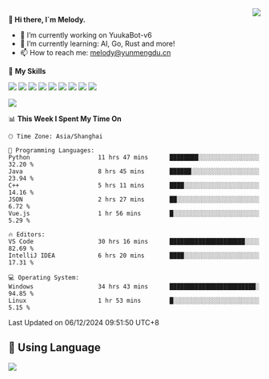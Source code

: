<a href="#">
  <img align="right" src="https://github-readme-stats.vercel.app/api?username=melodyyuuka&count_private=true&show_icons=true" />
</a>

**👋 Hi there, I`m Melody.**

- 🔭 I’m currently working on YuukaBot-v6
- 🌱 I’m currently learning: AI, Go, Rust and more!
- 📫 How to reach me: melody@yunmengdu.cn

🌟 **My Skills** 

![](https://img.shields.io/badge/-Python-3e74a2?style=flat-square&logo=Python&logoColor=fff)
![](https://img.shields.io/badge/-Java-007396?style=flat-square&logo=OpenJDK&logoColor=fff)
![](https://img.shields.io/badge/-Node.js-339933?style=flat-square&logo=Node.js&logoColor=fff)
![](https://img.shields.io/badge/-Git-f05032?style=flat-square&logo=git&logoColor=fff)
![](https://img.shields.io/badge/-PostgreSQL-4169e1?style=flat-square&logo=PostgreSQL&logoColor=fff)
![](https://img.shields.io/badge/-Rust-000000?style=flat-square&logo=rust&logoColor=fff)
![](https://img.shields.io/badge/-VSCode-007acc?style=flat-square&logo=Visual-Studio-Code&logoColor=fff)
![](https://img.shields.io/badge/-FastAPI-009688?style=flat-square&logo=FastAPI&logoColor=fff)
![](https://img.shields.io/badge/-Linux-000000?style=flat-square&logo=Linux&logoColor=fff)


![](https://wakatime.com/badge/user/fa6dc0e2-47c5-4d2d-ae45-69fec6f2122c.svg)

<!--START_SECTION:waka-->
📊 **This Week I Spent My Time On** 

```text
🕑︎ Time Zone: Asia/Shanghai

💬 Programming Languages: 
Python                   11 hrs 47 mins      ████████░░░░░░░░░░░░░░░░░   32.20 % 
Java                     8 hrs 45 mins       ██████░░░░░░░░░░░░░░░░░░░   23.94 % 
C++                      5 hrs 11 mins       ████░░░░░░░░░░░░░░░░░░░░░   14.16 % 
JSON                     2 hrs 27 mins       ██░░░░░░░░░░░░░░░░░░░░░░░    6.72 % 
Vue.js                   1 hr 56 mins        █░░░░░░░░░░░░░░░░░░░░░░░░    5.29 % 

🔥 Editors: 
VS Code                  30 hrs 16 mins      █████████████████████░░░░   82.69 % 
IntelliJ IDEA            6 hrs 20 mins       ████░░░░░░░░░░░░░░░░░░░░░   17.31 % 

💻 Operating System: 
Windows                  34 hrs 43 mins      ████████████████████████░   94.85 % 
Linux                    1 hr 53 mins        █░░░░░░░░░░░░░░░░░░░░░░░░    5.15 % 
```


 Last Updated on 06/12/2024 09:51:50 UTC+8
<!--END_SECTION:waka-->

## 🥰 **Using Language**

![](https://github-readme-stats.vercel.app/api/wakatime?username=MelodyYuyuko&layout=compact&hide_border=true)
